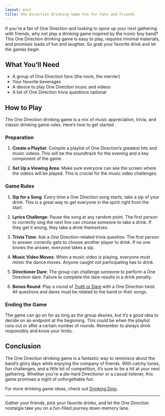 ```yaml
---
layout: post
title: One Direction Drinking Game Fun for Fans and Friends
---
```


If you're a fan of One Direction and looking to spice up your next gathering with friends, why not play a drinking game inspired by the iconic boy band? This One Direction drinking game is easy to play, requires minimal materials, and promises loads of fun and laughter. So grab your favorite drink and let the games begin

## What You'll Need

- A group of One Direction fans (the more, the merrier)
- Your favorite beverages
- A device to play One Direction music and videos
- A list of One Direction trivia questions optional

## How to Play 

The One Direction drinking game is a mix of music appreciation, trivia, and classic drinking game rules. Here’s how to get started

### Preparation

1. **Create a Playlist**: Compile a playlist of One Direction’s greatest hits and music videos. This will be the soundtrack for the evening and a key component of the game.

2. **Set Up a Viewing Area**: Make sure everyone can see the screen where the videos will be played. This is crucial for the music video challenges.

### Game Rules

1. **Sip for a Song**: Every time a One Direction song starts, take a sip of your drink. This is a great way to get everyone in the spirit right from the start.

2. **Lyrics Challenge**: Pause the song at any random point. The first person to correctly sing the next line can choose someone to take a drink. If they get it wrong, they take a drink themselves.

3. **Trivia Time**: Ask a One Direction-related trivia question. The first person to answer correctly gets to choose another player to drink. If no one knows the answer, everyone takes a sip.

4. **Music Video Moves**: When a music video is playing, everyone must mimic the dance moves. Anyone caught not participating has to drink.

5. **Directioner Dare**: The group can challenge someone to perform a One Direction dare. Failure to complete the dare results in a drink penalty.

6. **Bonus Round**: Play a round of [Truth or Dare](https://drinkingdojo.com/games/truth-or-dare) with a One Direction twist. All questions and dares must be related to the band or their songs.

### Ending the Game

The game can go on for as long as the group desires, but it’s a good idea to decide on an endpoint at the beginning. This could be when the playlist runs out or after a certain number of rounds. Remember to always drink responsibly and know your limits.

## Conclusion

The One Direction drinking game is a fantastic way to reminisce about the band’s glory days while enjoying the company of friends. With catchy tunes, fun challenges, and a little bit of competition, it’s sure to be a hit at your next gathering. Whether you're a die-hard Directioner or a casual listener, this game promises a night of unforgettable fun.

For more drinking game ideas, check out [Drinking Dojo](https://drinkingdojo.com/).

---

Gather your friends, pick your favorite drinks, and let the One Direction nostalgia take you on a fun-filled journey down memory lane.
